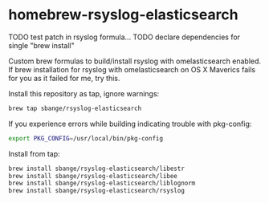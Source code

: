 homebrew-rsyslog-elasticsearch
===========================

TODO test patch in rsyslog formula...
TODO declare dependencies for single "brew install"

Custom brew formulas to build/install rsyslog with omelasticsearch enabled. If brew installation for rsyslog with omelasticsearch on OS X Maverics fails for you as it failed for me, try this.

Install this repository as tap, ignore warnings:
```bash
brew tap sbange/rsyslog-elasticsearch
```

If you experience errors while building indicating trouble with pkg-config:
```bash
export PKG_CONFIG=/usr/local/bin/pkg-config
```

Install from tap:
```bash
brew install sbange/rsyslog-elasticsearch/libestr
brew install sbange/rsyslog-elasticsearch/libee
brew install sbange/rsyslog-elasticsearch/liblognorm
brew install sbange/rsyslog-elasticsearch/rsyslog
```
